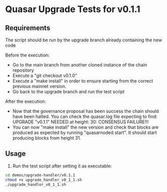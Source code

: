 # Quasar Upgrade Tests for v0.1.1

## Requirements

The script should be run by the upgrade branch already containing the new code

Before the execution:

- Go to the main branch from another cloned instance of the chain repository
- Execute a "git checkout v0.1.0"
- Execute a "make install" in order to ensure starting from the correct previous mainnet version.
- Go back to the upgrade branch and run the test script

After the execution:

- Now that the governance proposal has been success the chain should have been halted. You can check the quasar.log file
  expecting to find: UPGRADE "v0.1.1" NEEDED at height: 30: CONSENSUS FAILURE!!!
- You can now "make install" the new version and check that blocks are produced as expected by running "quasarnoded
  start". It should start producing blocks from height 31.

## Usage

1. Run the test script after setting it as executable:
```bash
cd demos/upgrade-handler/v0.1.1
chmod +x upgrade_handler_v0_1_1.sh
./upgrade_handler_v0_1_1.sh
```